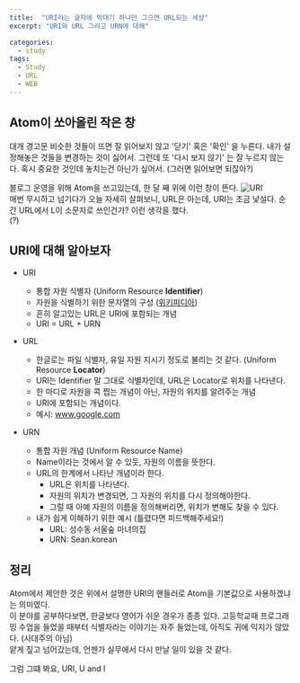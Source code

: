 ```yaml
---
title:  "URI라는 글자에 막대기 하나만 그으면 URL되는 세상"
excerpt: "URI와 URL 그리고 URN에 대해"

categories:
  - study
tags:
  - Study
  - URL
  - WEB
---
```

## Atom이 쏘아올린 작은 창
대개 경고문 비슷한 것들이 뜨면 잘 읽어보지 않고 '닫기' 혹은 '확인' 을 누른다. 내가 설정해놓은 것들을 변경하는 것이 싫어서. 그런데 또 '다시 보지 않기'
 는 잘 누르지 않는다. 혹시 중요한 것인데 놓치는건 아닌가 싶어서. (그러면 읽어보면 되잖아?)  

블로그 운영을 위해 Atom을 쓰고있는데, 한 달 째 위에 이런 창이 뜬다.
![URI](https://github.com/Sean-Parkk/seanparkk/blob/master/assets/images/URI.png?raw=true)  
매번 무시하고 넘기다가 오늘 자세히 살펴보니, URL은 아는데, URI는 조금 낯설다. 순간 URL에서 L이 소문자로 쓰인건가? 이런 생각을 했다.  
(?)

## URI에 대해 알아보자  
* URI
  * 통합 자원 식별자 (Uniform Resource **Identifier**)
  * 자원을 식별하기 위한 문자열의 구성 ([위키피디아](https://en.wikipedia.org/wiki/Uniform_Resource_Identifier))
  * 흔히 알고있는 URL은 URI에 포함되는 개념
  * URI = URL + URN

* URL
  * 한글로는 파일 식별자, 유일 자원 지시기 정도로 불리는 것 같다. (Uniform Resource **Locator**)
  * URI는 Identifier 말 그대로 식별자인데, URL은 Locator로 위치를 나타낸다.
  * 한 마디로 자원을 콕 찝는 개념이 아닌, 자원의 위치를 알려주는 개념
  * URI에 포함되는 개념이다.
  * 예시: www.google.com

* URN
  * 통합 자원 개념 (Uniform Resource Name)
  * Name이라는 것에서 알 수 있듯, 자원의 이름을 뜻한다.
  * URL의 한계에서 나타난 개념이라 한다.
    * URL은 위치를 나타낸다.
    * 자원의 위치가 변경되면, 그 자원의 위치를 다시 정의해야한다.
    * 그럴 때 아예 자원의 이름을 정의해버리면, 위치가 변해도 찾을 수 있다.
  * 내가 쉽게 이해하기 위한 예시 (틀렸다면 피드백해주세요!)
    * URL: 성수동 서울숲 마녀의집
    * URN: Sean.korean

## 정리
Atom에서 제안한 것은 위에서 설명한 URI의 핸들러로 Atom을 기본값으로 사용하겠냐는 의미였다.  
이 분야를 공부하다보면, 한글보다 영어가 쉬운 경우가 종종 있다. 고등학교때 프로그래밍 수업을 들었을 때부터 식별자라는 이야기는 자주 들었는데, 아직도 귀에 익지가 않았다. (사대주의 아님)  
얕게 짚고 넘어갔는데, 언젠가 실무에서 다시 만날 일이 있을 것 같다.

그럼 그떄 봐요, URI, U and I
